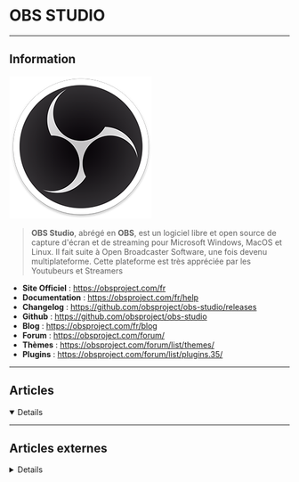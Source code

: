 # OBS STUDIO
----

## <i class="fa-solid fa-hashtag"></i> Information

![Logo](../../_media/apps/obs_studio/obs_studio_logo.png ':size=250 :no-zoom')


> <i class="fa-solid fa-quote-left"></i> **OBS Studio**, abrégé en **OBS**, est un logiciel libre et open source de capture d'écran et de streaming pour Microsoft Windows, MacOS et Linux. Il fait suite à Open Broadcaster Software, une fois devenu multiplateforme. Cette plateforme est très appréciée par les Youtubeurs et Streamers <i class="fa-solid fa-quote-left fa-rotate-180"></i>


- <i class="fa-solid fa-globe"></i> **Site Officiel** : https://obsproject.com/fr
- <i class="fa-solid fa-book"></i> **Documentation** : https://obsproject.com/fr/help
- <i class="fa-solid fa-file-circle-question"></i> **Changelog** : https://github.com/obsproject/obs-studio/releases
- <i class="fa-brands fa-github"></i> **Github** : https://github.com/obsproject/obs-studio
- <i class="fab fa-blogger-b"></i> **Blog** : https://obsproject.com/fr/blog
- <i class="fas fa-comments"></i> **Forum** : https://obsproject.com/forum/
- <i class="far fa-calendar-alt"></i> **Thèmes** : https://obsproject.com/forum/list/themes/
- <i class="fas fa-tools"></i> **Plugins** : https://obsproject.com/forum/list/plugins.35/

---

## <i class="fa-regular fa-newspaper"></i> Articles

<details open>

</details>

---

## <i class="fa-solid fa-glasses"></i> Articles externes

<details>

- [Adding Compression and Noise Reduction to your Microphone in OBS](https://wpguru.co.uk/2020/02/adding-compression-and-noise-reduction-to-your-microphone-in-obs/)
- [Advanced OBS settings: What they are and how to use them](https://blog.mobcrush.com/advanced-obs-settings-what-they-are-and-how-to-use-them-3bffd9995030)
- [Composing a Video from multiple sources (MP4, PowerPoint, image, text) using OBS](https://technology.amis.nl/2020/06/01/composing-a-video-from-multiple-sources-mp4-powerpoint-image-text-using-obs/)
- [Create video recording in Microsoft Teams with green screen chromakey background without an actual green screen](https://technology.amis.nl/2020/05/18/create-video-recording-in-microsoft-teams-with-green-screen-chromakey-background-without-an-actual-green-screen/)
- [Enregistrer son écran facilement sur OBS Studio](https://blog.bycrofte.fr/streaming-et-tuto/enregistrer-son-ecran-facilement-sur-obs-studio/)
- [How I create multi-layer videos with talking head, slides, sound and simple effects with OBS Studio](https://technology.amis.nl/2020/05/30/how-i-create-multi-layer-videos-with-talking-head-slides-sound-and-simple-effects-with-obs-studio/)
- [How I stream video with OBS and WebSockets](https://opensource.com/article/20/6/obs-websockets-streaming)
- [How I use OBS Studio to record videos for my YouTube channel](https://opensource.com/article/21/4/obs-youtube)
- [How to Install OBS on Ubuntu](https://linuxhint.com/install_obs_ubuntu/)
- [How to Record or Stream Your Computer Screen Using OBS Studio](https://www.makeuseof.com/tag/record-screen-stream-online-obs/)
- [How to Stream Games to a Second PC WITHOUT a Capture Card](https://www.makeuseof.com/how-to-stream-games-second-pc-without-capture-card/)
- [How to use Sidechain Compression in OBS](https://wpguru.co.uk/2020/04/how-to-use-sidechain-compression-in-obs/)
- [Make virtual meetings better with this OBS trick](https://opensource.com/article/20/8/obs-virtual-webcam)
- [Manuel OBS Studio (Multiplatform) V1](https://www.leterminal.fr/manuel-obs-studio/)
- [OBS NDI: Quick Setup Guide for Dual PC Streaming](https://wpguru.co.uk/2020/04/obs-ndi-quick-setup-guide-for-dual-pc-streaming/)
- [OBS Studio - Snap Camera: Putting yourself in your presentation live for free!](https://technology.amis.nl/2020/06/26/obs-studio-snap-camera-putting-yourself-in-your-presentation-live-for-free/)
- [OBS Studio, tutoriel par Mia.](https://sospc.name/obs-studio-tutoriel-mia/)
- [OBS Wiki](https://jp9000.github.io/OBS/general/mainwindow.html)
- [Open Broadcaster Software](https://blogs.lyceecfadumene.fr/informatique/formation/barcamps-du-prof-t-i-m/open-broadcaster-software/)
- [Open source live streaming with Open Broadcaster Software](https://opensource.com/article/20/4/open-source-live-stream)
- [Routing and monitoring Audio Sources in OBS](https://wpguru.co.uk/2020/02/routing-and-monitoring-audio-sources-in-obs/)
- [Setup pour streamer vol.1 : capture audio et vidéo](https://lord.re/posts/198-mon-setup-pour-streamer-vol1/)
- [Setup pour streamer vol.2 : Mixer des sources avec OBS](https://lord.re/posts/199-mon-setup-pour-streamer-vol2/)
- [TUTO OBS 2018 | Configurer OBS Studio Facilement ! [FR]](https://www.youtube.com/watch?v=hC7fYRFJmMQ)
- [TUTO'SKY | Configurer et utiliser OBS pour faire des vidéos en très bonne qualité !](https://www.youtube.com/watch?v=JOOY9BLoqjg)
- [Using Scene Collections in OBS Studio](https://wpguru.co.uk/2019/08/using-scene-collections-in-obs-studio/)
- [What Are the Best OBS Settings for Single PC Streaming?](https://www.makeuseof.com/best-obs-streaming-settings/)
- https://www.youtube.com/channel/UCd4cdu3-rL9i6iYiucfITSg

</details>